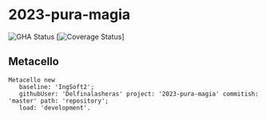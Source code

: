 # 2023-pura-magia

![GHA Status](https://github.com/Delfinalasheras/2023-pura-magia/actions/workflows/GHA.yml/badge.svg)
[![Coverage Status](https://coveralls.io/repos/github/Delfinalasheras/2023-pura-magia/badge.svg?branch=master)]

## Metacello

```smalltalk
Metacello new
   baseline: 'IngSoft2';
   githubUser: 'Delfinalasheras' project: '2023-pura-magia' commitish: 'master' path: 'repository';
   load: 'development'.
```

